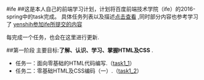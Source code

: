 #ife
##这是本人自己的前端学习计划，计划将百度前端技术学院（ife）的2016-spring中的task完成。
具体任务列表以及描述[点击查看](http://ife.baidu.com/task/all "http://ife.baidu.com/task/all") ,同时部分内容也参考学习了  [yenshih参加ife所提交的内容](https://github.com/yenshih/ife "https://github.com/yenshih/ife") 

每完成一个任务，也会在这里进行更新.

##第一阶段
主要目标:**了解、认识、学习、掌握HTML及CSS** .
 - 任务一：面向零基础的HTML代码编写.（[task1_1](https://github.com/yaowen369/ife/tree/master/2016_spring/task1_1 "yaowen369/ife/tree/master/2016_spring/task1_1")）
 - 任务二：零基础HTML及CSS编码（一）.（[task1_2](https://github.com/yaowen369/ife/tree/master/2016_spring/task1_2 "yaowen369/ife/tree/master/2016_spring/task1_2")）
